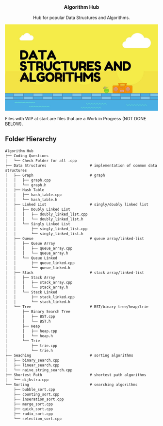 <br />
<p align="center">
  <a href="https://github.com/dylansloann/Maze-Gen-Solver">
  </a>

  <h3 align="center">Algorithm Hub</h3>

  <p align="center">
     Hub for popular Data Structures and Algorithms.

![Header][header-screenshot]

Files with WIP at start are files that are a Work in Progress (NOT DONE BELOW).

## Folder Hierarchy
```
Algorithm Hub
├── Coding Questions
│   └── Check Folder for all .cpp
├── Data Structures                    # implementation of common data structures
│   ├── Graph                          # graph
│   │   ├── graph.cpp
│   │   └── graph.h
│   ├── Hash Table
│   │   ├── hash_table.cpp
│   │   └── hash_table.h
│   ├── Linked List                    # singly/doubly linked list
│   │	├── Doubly Linked List
│   │	│   ├── doubly_linked_list.cpp
│   │	│   └── doubly_linked_list.h
│   │	└── Singly Linked List
│   │	    ├── singly_linked_list.cpp
│   │	    └── singly_linked_list.h
│   ├── Queue                          # queue array/linked-list
│   │	├── Queue Array
│   │	│   ├── queue_array.cpp
│   │	│   └── queue_array.h
│   │	└── Queue Linked
│   │	    ├── queue_linked.cpp
│   │	    └── queue_linked.h
│   ├── Stack                          # stack array/linked-list
│   │	├── Stack Array
│   │	│   ├── stack_array.cpp
│   │	│   └── stack_array.h
│   │	└── Stack Linked
│   │	    ├── stack_linked.cpp
│   │	    └── stack_linked.h
│   └── Tree                           # BST/binary tree/heap/trie
│   	├── Binary Search Tree
│   	│   ├── BST.cpp
│   	│   └── BST.h
│   	├── Heap
│   	│   ├── heap.cpp
│   	│   └── heap.h
│   	└── Trie
│   	    ├── trie.cpp
│   	    └── trie.h
├── Seaching                           # sorting algorithms
│   ├── binary_search.cpp
│   ├── linear_search.cpp
│   └── naive_string_search.cpp
├── Shortest Path                      # shortest path algorithms
│   └── dijkstra.cpp
└── Sorting                            # searching algorithms
    ├── bubble_sort.cpp
    ├── counting_sort.cpp
    ├── inseration_sort.cpp
    ├── merge_sort.cpp
    ├── quick_sort.cpp
    ├── radix_sort.cpp
    └── selection_sort.cpp
```

[header-screenshot]: header.jpg